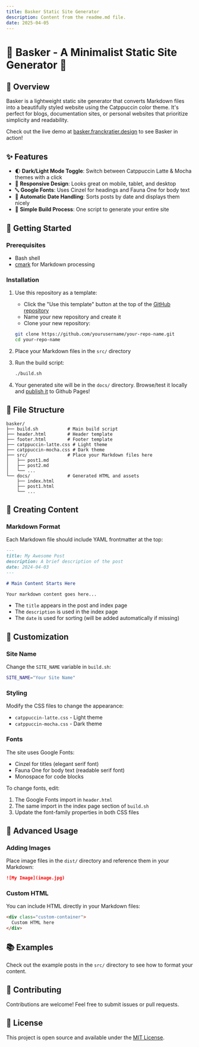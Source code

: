 ```yaml
---
title: Basker Static Site Generator
description: Content from the readme.md file.
date: 2025-04-05
---
```


# 🌟 Basker - A Minimalist Static Site Generator 🌟

## 📝 Overview

Basker is a lightweight static site generator that converts Markdown files into a beautifully styled website using the Catppuccin color theme. It's perfect for blogs, documentation sites, or personal websites that prioritize simplicity and readability.

Check out the live demo at [basker.franckratier.design](https://basker.franckratier.design) to see Basker in action!

## ✨ Features

- 🌓 **Dark/Light Mode Toggle**: Switch between Catppuccin Latte & Mocha themes with a click
- 📱 **Responsive Design**: Looks great on mobile, tablet, and desktop
- 🔤 **Google Fonts**: Uses Cinzel for headings and Fauna One for body text
- 📅 **Automatic Date Handling**: Sorts posts by date and displays them nicely
- 🔄 **Simple Build Process**: One script to generate your entire site

## 🚀 Getting Started

### Prerequisites

- Bash shell
- [cmark](https://github.com/commonmark/cmark) for Markdown processing

### Installation

1. Use this repository as a template:
   - Click the "Use this template" button at the top of the [GitHub repository](https://github.com/kifbv/basker)
   - Name your new repository and create it
   - Clone your new repository:
   ```bash
   git clone https://github.com/yourusername/your-repo-name.git
   cd your-repo-name
   ```

2. Place your Markdown files in the `src/` directory

3. Run the build script:
   ```bash
   ./build.sh
   ```

4. Your generated site will be in the `docs/` directory. Browse/test it locally and [publish it](https://docs.github.com/en/pages) to Github Pages!

## 📄 File Structure

```
basker/
├── build.sh           # Main build script
├── header.html        # Header template
├── footer.html        # Footer template
├── catppuccin-latte.css # Light theme
├── catppuccin-mocha.css # Dark theme
├── src/               # Place your Markdown files here
│   ├── post1.md
│   ├── post2.md
│   └── ...
└── docs/              # Generated HTML and assets
    ├── index.html
    ├── post1.html
    └── ...
```

## 📝 Creating Content

### Markdown Format

Each Markdown file should include YAML frontmatter at the top:

```markdown
---
title: My Awesome Post
description: A brief description of the post
date: 2024-04-03
---

# Main Content Starts Here

Your markdown content goes here...
```

- The `title` appears in the post and index page
- The `description` is used in the index page
- The `date` is used for sorting (will be added automatically if missing)

## 🎨 Customization

### Site Name

Change the `SITE_NAME` variable in `build.sh`:

```bash
SITE_NAME="Your Site Name"
```

### Styling

Modify the CSS files to change the appearance:

- `catppuccin-latte.css` - Light theme
- `catppuccin-mocha.css` - Dark theme

### Fonts

The site uses Google Fonts:
- Cinzel for titles (elegant serif font)
- Fauna One for body text (readable serif font)
- Monospace for code blocks

To change fonts, edit:
1. The Google Fonts import in `header.html`
2. The same import in the index page section of `build.sh`
3. Update the font-family properties in both CSS files

## 🔧 Advanced Usage

### Adding Images

Place image files in the `dist/` directory and reference them in your Markdown:

```markdown
![My Image](image.jpg)
```

### Custom HTML

You can include HTML directly in your Markdown files:

```markdown
<div class="custom-container">
  Custom HTML here
</div>
```

## 📚 Examples

Check out the example posts in the `src/` directory to see how to format your content.

## 🤝 Contributing

Contributions are welcome! Feel free to submit issues or pull requests.

## 📄 License

This project is open source and available under the [MIT License](LICENSE).
